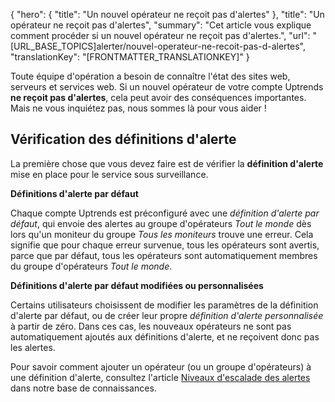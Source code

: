 {
  "hero": {
    "title": "Un nouvel opérateur ne reçoit pas d'alertes"
  },
  "title": "Un opérateur ne reçoit pas d'alertes",
  "summary": "Cet article vous explique comment procéder si un nouvel opérateur ne reçoit pas d'alertes.",
  "url": "[URL_BASE_TOPICS]alerter/nouvel-operateur-ne-recoit-pas-d-alertes",
  "translationKey": "[FRONTMATTER_TRANSLATIONKEY]"
}

Toute équipe d'opération a besoin de connaître l'état des sites web, serveurs et services web. Si un nouvel opérateur de votre compte Uptrends **ne reçoit pas d'alertes**, cela peut avoir des conséquences importantes. Mais ne vous inquiétez pas, nous sommes là pour vous aider !

## Vérification des définitions d'alerte

La première chose que vous devez faire est de vérifier la **définition d'alerte** mise en place pour le service sous surveillance.

**Définitions d'alerte par défaut**

Chaque compte Uptrends est préconfiguré avec une *définition d'alerte par défaut*, qui envoie des alertes au groupe d'opérateurs *Tout le monde* dès lors qu'un moniteur du groupe *Tous les moniteurs* trouve une erreur. Cela signifie que pour chaque erreur survenue, tous les opérateurs sont avertis, parce que par défaut, tous les opérateurs sont automatiquement membres du groupe d'opérateurs *Tout le monde*.

**Définitions d'alerte par défaut modifiées ou personnalisées**

Certains utilisateurs choisissent de modifier les paramètres de la définition d'alerte par défaut, ou de créer leur propre *définition d'alerte personnalisée* à partir de zéro. Dans ces cas, les nouveaux opérateurs ne sont pas automatiquement ajoutés aux définitions d'alerte, et ne reçoivent donc pas les alertes.

Pour savoir comment ajouter un opérateur (ou un groupe d'opérateurs) à une définition d'alerte, consultez l'article [Niveaux d'escalade des alertes]([LINK_URL_1]) dans notre base de connaissances.
